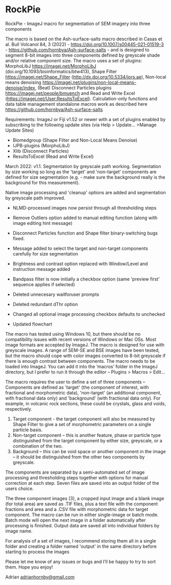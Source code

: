 # RockPie
RockPie - ImageJ macro for segmentation of SEM imagery into three components

The macro is based on the Ash-surface-salts macro described in Casas et al. Bull Volcanol 84, 3 (2022) - https://doi.org/10.1007/s00445-021-01519-3 - https://github.com/hornbya/Ash-surface-salts - and is designed to segment 8-bit images into three components defined by greyscale shade and/or relative component size. 
The macro uses a set of plugins: MorphoLibJ https://imagej.net/MorphoLibJ (doi.org/10.1093/bioinformatics/btw413), Shape Filter https://imagej.net/Shape_Filter (http://dx.doi.org/10.5334/jors.ae), Non-local means denoising https://imagej.net/plugins/non-local-means-denoise/index, (Beat) Disconnect Particles plugins https://imagej.net/people/bmuench and Read and Write Excel (https://imagej.net/User:ResultsToExcel).
Calculation-only functions and data table management standalone macros work as described here https://github.com/hornbya/Ash-surface-salts

Requirements: ImageJ or Fiji v1.52 or newer with a set of plugins enabled by subscribing to the following update sites (via Help > Update… >Manage Update Sites)
-	Biomedgroup (Shape Filter and Non-Local Means Denoise)
-	IJPB-plugins (MorphoLibJ)
-	Xlib (Disconnect Particles)
-	ResultsToExcel (Read and Write Excel)

March 2022: v1.1. Segmentation by greyscale path working. Segmentation by size working so long as the 'target' and 'non-target' components are defined for size segmentation (e.g. - make sure the background really is the background for this measurement).

Native image processing and 'cleanup' options are added and segmentation by greyscale path improved.
- NLMD-processed images now persist through all thresholding steps
- Remove Outliers option added to manual editing function (along with image editing hint message)
- Disconnect Particles function and Shape filter binary-switching bugs fixed.
- Message added to select the target and non-target components carefully for size segmentation
- Brightness and contrast option replaced with Window/Level and instruction message added
- Bandpass filter is now initially a checkbox option (same 'preview first' sequence applies if selected)

- Deleted unnecesary waitforuser prompts
- Deleted redundant dThr option
- Changed all optional image processing checkbox defaults to unchecked
- Updated flowchart

The macro has tested using Windows 10, but there should be no compatibility issues with recent versions of Windows or Mac OSs. Most image formats are accepted by ImageJ.
The macro is designed for use with greyscale images. A range of SEM-SE and BSE images have been tested, but the macro should cope with color images converted to 8-bit greyscale if there is enough contrast between components.
The macro needs to be loaded into ImageJ. You can add it into the ‘macros’ folder in the ImageJ directory, but I prefer to run it through the editor – Plugins > Macros > Edit…

The macro requires the user to define a set of three components – Components are defined as 'target' (the component of interest, with fractional and morphometric data), 'non-target' (an additional component, with fractional data only) and 'background' (with fractional data only). For example, in volcanic rock sections, these could be crystals, glass and voids, respectively.

1.	Target component - the target component will also be measured by Shape Filter to give a set of morphometric parameters on a single particle basis.
2.	Non-target component – this is another feature, phase or particle type distinguished from the target component by either size, greyscale, or a combination of the two.
3.	Background – this can be void space or another component in the image – it should be distinguished from the other two components by greyscale.

The components are separated by a semi-automated set of image processing and thresholding steps together with options for manual correction at each step.
Seven files are saved into an output folder of the users choice.

The three component images (3), a cropped input image and a blank image (for total area) are saved as .TIF files, plus a text file with the component fractions and area and a .CSV file with morphometric data for target component.
The macro can be run in either single-image or batch mode. Batch mode will open the next image in a folder automatically after processing is finished. Output data are saved all into individual folders by image name.

For analysis of a set of images, I recommend storing them all in a single folder and creating a folder named 'output' in the same directory before starting to process the images

Please let me know of any issues or bugs and I’ll be happy to try to sort them.
Hope you enjoy!

Adrian
adrianhornby@gmail.com
